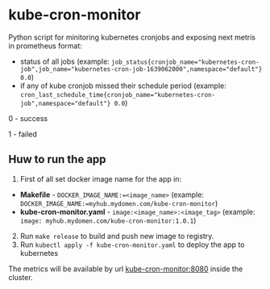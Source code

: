 # kube-cron-monitor
Python script for minitoring kubernetes cronjobs and exposing next metris in prometheus format:
* status of all jobs (example: `job_status{cronjob_name="kubernetes-cron-job",job_name="kubernetes-cron-job-1639062000",namespace="default"} 0.0`)
* if any of kube cronjob missed their schedule period (example: `cron_last_schedule_time{cronjob_name="kubernetes-cron-job",namespace="default"} 0.0`)

0 - success

1 - failed

## Huw to run the app

1) First of all set docker image name for the app in:
* **Makefile** - `DOCKER_IMAGE_NAME:=<image_name>` (example: `DOCKER_IMAGE_NAME:=myhub.mydomen.com/kube-cron-monitor`)
* **kube-cron-monitor.yaml** - `image:<image_name>:<image_tag>` (example: `image: myhub.mydomen.com/kube-cron-monitor:1.0.1`)

2) Run `make release` to build and push new image to registry.
3) Run `kubectl apply -f kube-cron-monitor.yaml` to deploy the app to kubernetes

The metrics will be available by url [kube-cron-monitor:8080](http://kube-cron-monitor:8080) inside the cluster.
